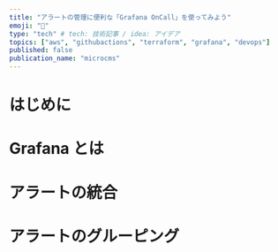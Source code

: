 ```yaml
---
title: "アラートの管理に便利な「Grafana OnCall」を使ってみよう"
emoji: "🔔"
type: "tech" # tech: 技術記事 / idea: アイデア
topics: ["aws", "githubactions", "terraform", "grafana", "devops"]
published: false
publication_name: "microcms"
---
```


# はじめに

# Grafana とは

# アラートの統合

# アラートのグルーピング
